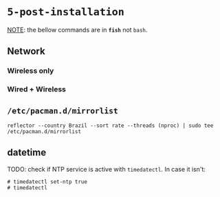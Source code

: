# `5-post-installation`

<ins>NOTE</ins>: the bellow commands are in **`fish`** not `bash`.

## Network

### Wireless only

### Wired + Wireless

## `/etc/pacman.d/mirrorlist`

```
reflector --country Brazil --sort rate --threads (nproc) | sudo tee /etc/pacman.d/mirrorlist
```

## datetime

TODO: check if NTP service is active with `timedatectl`. In case it isn't:

```
# timedatectl set-ntp true
# timedatectl
```
